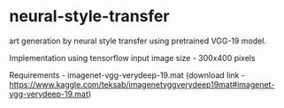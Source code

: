 # neural-style-transfer
art generation by neural style transfer using pretrained VGG-19 model.

Implementation using tensorflow
input image size - 300x400 pixels

Requirements - imagenet-vgg-verydeep-19.mat (download link - https://www.kaggle.com/teksab/imagenetvggverydeep19mat#imagenet-vgg-verydeep-19.mat)
